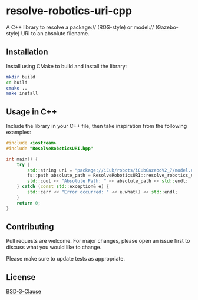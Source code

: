# resolve-robotics-uri-cpp

A C++ library to resolve a package:// (ROS-style) or model:// (Gazebo-style) URI to an absolute filename.

## Installation

Install using CMake to build and install the library:

```bash
mkdir build
cd build
cmake ..
make install
```

## Usage in C++

Include the library in your C++ file, then take inspiration from the following examples:

```cpp
#include <iostream>
#include "ResolveRoboticsURI.hpp"

int main() {
    try {
        std::string uri = "package://iCub/robots/iCubGazeboV2_7/model.urdf";
        fs::path absolute_path = ResolveRoboticsURI::resolve_robotics_uri(uri);
        std::cout << "Absolute Path: " << absolute_path << std::endl;
    } catch (const std::exception& e) {
        std::cerr << "Error occurred: " << e.what() << std::endl;
    }
    return 0;
}
```

## Contributing

Pull requests are welcome. For major changes, please open an issue first
to discuss what you would like to change.

Please make sure to update tests as appropriate.

## License

[BSD-3-Clause](https://spdx.org/licenses/BSD-3-Clause.html)
